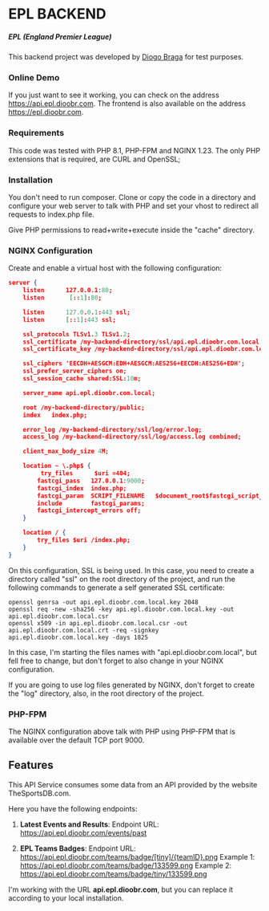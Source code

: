 # EPL BACKEND
##### EPL (England Premier League)

This backend project was developed by [Diogo Braga](mailto:the@dioobr.com "Diogo Braga") for test purposes.

### Online Demo

If you just want to see it working, you can check on the address https://api.epl.dioobr.com.
The frontend is also available on the address https://epl.dioobr.com.

### Requirements

This code was tested with PHP 8.1, PHP-FPM and NGINX 1.23. The only PHP extensions that is required, are CURL and OpenSSL;

### Installation

You don't need to run composer. Clone or copy the code in a directory and configure your web server to talk with PHP and set your vhost to redirect all requests to index.php file.

Give PHP permissions to read+write+execute inside the "cache" directory.

### NGINX Configuration

Create and enable a virtual host with the following configuration:

```json
server {
    listen      127.0.0.1:80;
    listen       [::1]:80;

    listen      127.0.0.1:443 ssl;
    listen      [::1]:443 ssl;

    ssl_protocols TLSv1.3 TLSv1.2;
    ssl_certificate /my-backend-directory/ssl/api.epl.dioobr.com.local.crt;
    ssl_certificate_key /my-backend-directory/ssl/api.epl.dioobr.com.local.key;

    ssl_ciphers 'EECDH+AESGCM:EDH+AESGCM:AES256+EECDH:AES256+EDH';
    ssl_prefer_server_ciphers on;
    ssl_session_cache shared:SSL:10m;

    server_name api.epl.dioobr.com.local;

    root /my-backend-directory/public;
    index   index.php;

    error_log /my-backend-directory/ssl/log/error.log;
    access_log /my-backend-directory/ssl/log/access.log combined;

    client_max_body_size 4M;

    location ~ \.php$ {
         try_files      $uri =404;
        fastcgi_pass   127.0.0.1:9000;
        fastcgi_index  index.php;
        fastcgi_param  SCRIPT_FILENAME   $document_root$fastcgi_script_name;
        include        fastcgi_params;
        fastcgi_intercept_errors off;
    }

    location / {
        try_files $uri /index.php;
    }
}
```

On this configuration, SSL is being used. In this case, you need to create a directory called "ssl" on the root directory of the project, and run the following commands to generate a self generated SSL certificate:

    openssl genrsa -out api.epl.dioobr.com.local.key 2048
    openssl req -new -sha256 -key api.epl.dioobr.com.local.key -out api.epl.dioobr.com.local.csr
    openssl x509 -in api.epl.dioobr.com.local.csr -out api.epl.dioobr.com.local.crt -req -signkey api.epl.dioobr.com.local.key -days 1825

In this case, I'm starting the files names with "api.epl.dioobr.com.local", but fell free to change, but don't forget to also change in your NGINX configuration.

If you are going to use log files generated by NGINX, don't forget to create the "log" directory, also, in the root directory of the project.

### PHP-FPM

The NGINX configuration above talk with PHP using PHP-FPM that is available over the default TCP port 9000.

## Features

This API Service consumes some data from an API provided by the website TheSportsDB.com.

Here you have the following endpoints:
1. **Latest Events and Results**:
Endpoint URL: https://api.epl.dioobr.com/events/past

2. **EPL Teams Badges**:
Endpoint URL: https://api.epl.dioobr.com/teams/badge/[tiny]/{teamID}.png
Example 1: https://api.epl.dioobr.com/teams/badge/133599.png
Example 2: https://api.epl.dioobr.com/teams/badge/tiny/133599.png

I'm working with the URL **api.epl.dioobr.com**, but you can replace it according to your local installation.

